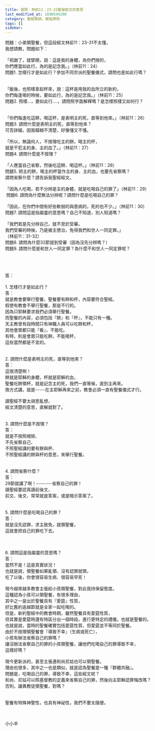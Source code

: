 ```yaml
---
title: 發問：林前11：23-31聖餐經文的意思
last_modified_at: 1690549200
category: 聖經無誤、解經原則
tags: []
sidebar: 
---
```


 <div>問題：小弟領聖餐，但這段經文林前11：23-31不太懂，</div>

<div>我想請教，問題如下：</div>

<div>&nbsp;</div>

<div>「祝謝了，就擘開，說：這是我的身體，為你們捨的，</div>

<div>你們應當如此行，為的是記念我。」（林前11：24）</div>

<div>問題1. 怎樣行才是如此行？參加不同宗派的聖餐儀式，請問也是如此行嗎？</div>

<div>&nbsp;</div>

<div>&nbsp;</div>

<div>「飯後，也照樣拿起杯來，說：這杯是用我的血所立的新約，</div>

<div>你們每逢喝的時候，要如此行，為的是記念我。」（林前11：25）</div>

<div>問題2. 照樣...，要如此行....，請問照字面解釋嗎？是怎樣照樣又如何行？</div>

<div>&nbsp;</div>

<div>&nbsp;</div>

<div>「你們每逢吃這餅，喝這杯，是表明主的死，直等到他來。」（林前11：26）</div>

<div>問題3. 請問什麼是表明主的死，直等到他來？</div>

<div>可否詳細，因我糢糊不清楚，好像懂又不懂。</div>

<div>&nbsp;</div>

<div>「所以，無論何人，不按理吃主的餅，喝主的杯，</div>

<div>就是干犯主的身、主的血了。」（林前11：27）</div>

<div>問題4. 請問什麼是不按理？</div>

<div>&nbsp;</div>

<div>「人應當自己省察，然後吃這餅、喝這杯。」（林前11：28）</div>

<div>問題5. 把主的餅，喝主的杯當作主的身、主的血，也要先省察嗎？</div>

<div>請問省察什麼？請告訴我聖經經文。</div>

<div>&nbsp;</div>

<div>「因為人吃喝，若不分辨是主的身體，就是吃喝自己的罪了」（林前11：29）</div>

<div>&nbsp;問題6. 請問為什麼無法分辨呢？請問什麼是吃喝自己的罪？</div>

<div>&nbsp;</div>

<div>「因此，在你們中間有好些軟弱的與患病的，死的也不少。」（林前11：30）</div>

<div>問題7. 請問這是指屬靈的意思嗎？自己不知道，別人知道嗎？</div>

<div>&nbsp;</div>

<div>「我們若是先分辨自己，就不至於受審。<span style="white-space:pre"> </span></div>

<div>我們受審的時候，乃是被主懲治，免得我們和世人一同定罪。」</div>

<div>（林前11：31-32）</div>

<div>問題8. 請問為什麼32節提到受審（因為沒先分辨嗎？）</div>

<div>問題9. 請問什麼是和世人一同定罪？為什麼不和世人一同定罪呢？</div>

<div>&nbsp;</div>

<div>&nbsp;</div>

<div>&nbsp;</div>

<div>&nbsp;</div>

<div>答：</div>

<div>&nbsp;</div>

<div>1.<span style="white-space:pre"> </span>怎樣行才是如此行？</div>

<div>答：</div>

<div>就是教會要舉行聖餐，聖餐要有餅和杯，內容要符合聖經。</div>

<div>假使有教會不舉行聖餐，那是不行的。</div>

<div>因為只耶穌要求我們必須舉行聖餐。</div>

<div>而聖餐的內容，必須包括『餅』和『杯』，不能只有一種。</div>

<div>天主教曾有段時間只有神職人員可以吃餅和杯，</div>

<div>其他會眾都只能『看』，不能吃。</div>

<div>有時，則是會眾只能吃餅，不能喝杯，</div>

<div>這些當然都是不宜的。</div>

<div>&nbsp;</div>

<div>&nbsp;</div>

<div>2.<span style="white-space:pre"> </span>請問什麼是表明主的死，直等到他來？</div>

<div>答：</div>

<div>這很清楚啊！</div>

<div>餅就是耶穌的身體，杯就是耶穌的血，</div>

<div>聖餐吃餅領杯，就是記念主的死，我們一直等候，直到主再來。</div>

<div>換方式講，就是-----在主耶穌再來之前，教會必須一直有聖餐儀式才行。</div>

<div>&nbsp;</div>

<div>讀聖經不要太胡思亂想，</div>

<div>經文清楚的意思，直解就對了。</div>

<div>&nbsp;</div>

<div>&nbsp;</div>

<div>3.<span style="white-space:pre"> </span>請問什麼是不按理？</div>

<div>答：</div>

<div>就是不按照規矩、</div>

<div>不先省察自己、</div>

<div>不照聖經講的要有餅與杯、</div>

<div>不照聖經講的餅與杯的意思，來舉行聖餐。</div>

<div>&nbsp;</div>

<div>&nbsp;</div>

<div>4.<span style="white-space:pre"> </span>請問省察什麼？</div>

<div>答：</div>

<div>29節就講了啊！--------省察自己的罪！</div>

<div>讀聖經要認真讀前後文，</div>

<div>前文、後文、常常就是答案，或是暗示答案了。</div>

<div>&nbsp;</div>

<div>&nbsp;</div>

<div>5.<span style="white-space:pre"> </span>請問什麼是吃喝自己的罪？</div>

<div>答：</div>

<div>就是沒先認罪，求主赦免，就領聖餐，</div>

<div>這就會把自己的罪吃下去。</div>

<div>&nbsp;</div>

<div>&nbsp;</div>

<div>&nbsp;</div>

<div>6.<span style="white-space:pre"> </span>請問這是指屬靈的意思嗎？</div>

<div>答：</div>

<div>當然不是！這是真實狀況！</div>

<div>也就是說，領聖餐如果亂領、沒有認罪就領，</div>

<div>吃了以後，你會很容易生病、很容易早死！</div>

<div>&nbsp;</div>

<div>現今越來越多教會主張給小孩領聖餐，對此我持保留態度。</div>

<div>這種認為小孩可以領聖餐，有很多理由，</div>

<div>其中之一是出於聖餐具有『愛筵』性質，</div>

<div>好比舊約逾越節就是全家一起吃喝的。</div>

<div>但是，新約聖經中的教會時期，雖然聖餐具有愛筵性質，</div>

<div>但其實是愛筵時還有特區分出一個時段，進行更特定的禮儀，也就是聖餐的。</div>

<div>也就是說，當時的聖餐確實包括愛筵性質，但愛筵並不等同於聖餐。</div>

<div>由於不按理領聖餐會『導致不幸』（生病或死亡），</div>

<div>小孩有辦法省察自己的罪嗎？</div>

<div>讓沒辦法省察自己的罪的小孩領聖餐，讓他們吃喝自己的罪導致不幸，</div>

<div>這樣好嗎？</div>

<div>&nbsp;</div>

<div>現今更新派的，甚至主張連和尚尼姑也可以領聖餐。</div>

<div>理由也很多，其中之一也是類似，就是認為聖餐是一種『群體共融』。</div>

<div>問題是，吃喝自己的罪，導致不幸，這些經文呢？</div>

<div>和尚、尼姑可以照基督教的定義來省察自己的罪，然後向主耶穌認罪悔改嗎？</div>

<div>否則，讓異教徒領聖餐，對嗎？</div>

<div>&nbsp;</div>

<div>&nbsp;</div>

<div>聖餐有特殊神聖性，也具有神祕性，我們不要太隨便。</div>

<div>&nbsp;</div>

<div>&nbsp;</div>

<p>小小羊</p>

<p>&nbsp;</p>
